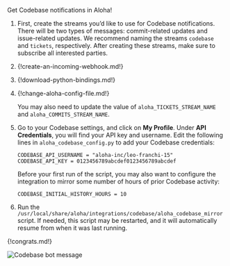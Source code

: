 Get Codebase notifications in Aloha!

1. First, create the streams you’d like to use for Codebase notifications. There
   will be two types of messages: commit-related updates and issue-related
   updates. We recommend naming the streams `codebase` and `tickets`, respectively.
   After creating these streams, make sure to subscribe all interested parties.

1. {!create-an-incoming-webhook.md!}

1. {!download-python-bindings.md!}

1. {!change-aloha-config-file.md!}

    You may also need to update the value of `aloha_TICKETS_STREAM_NAME` and
    `aloha_COMMITS_STREAM_NAME`.

1.  Go to your Codebase settings, and click on **My Profile**. Under
    **API Credentials**, you will find your API key and username.
    Edit the following lines in `aloha_codebase_config.py` to add your Codebase
    credentials:

    ```
    CODEBASE_API_USERNAME = "aloha-inc/leo-franchi-15"
    CODEBASE_API_KEY = 0123456789abcdef0123456789abcdef
    ```

    Before your first run of the script, you may also want to configure the
    integration to mirror some number of hours of prior Codebase activity:

    ```
    CODEBASE_INITIAL_HISTORY_HOURS = 10
    ```

1. Run the `/usr/local/share/aloha/integrations/codebase/aloha_codebase_mirror`
   script. If needed, this script may be restarted, and it will automatically
   resume from when it was last running.

{!congrats.md!}

![Codebase bot message](/static/images/integrations/codebase/001.png)
